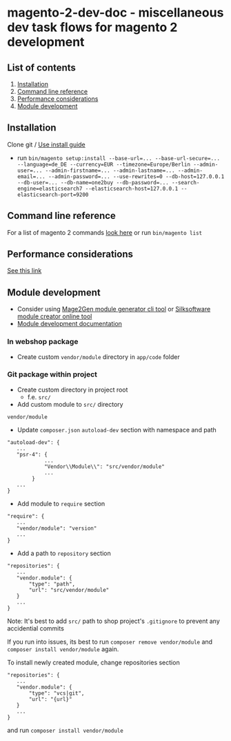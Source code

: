 # magento-2-dev-doc - miscellaneous dev task flows for magento 2 development

## List of contents
1. [Installation](#installation)
2. [Command line reference](#command-line-reference)
3. [Performance considerations](#performance-considerations)
4. [Module development](#module-development)

## Installation
Clone git / [Use install guide](https://devdocs.magento.com/guides/v2.4/install-gde/composer.html)
* run `bin/magento setup:install --base-url=... --base-url-secure=... --language=de_DE --currency=EUR --timezone=Europe/Berlin --admin-user=... --admin-firstname=... --admin-lastname=... --admin-email=... --admin-password=... --use-rewrites=0 --db-host=127.0.0.1 --db-user=... --db-name=one2buy --db-password=... --search-engine=elasticsearch7 --elasticsearch-host=127.0.0.1 --elasticsearch-port=9200`

## Command line reference
For a list of magento 2 commands [look here](https://devdocs.magento.com/guides/v2.4/config-guide/cli/config-cli-subcommands.html) or run `bin/magento list`

## Performance considerations
[See this link](https://www.atwix.com/magento-2/ways-to-make-theme-faster/)

## Module development
* Consider using [Mage2Gen module generator cli tool](https://pypi.org/project/Mage2Gen/) or [Silksoftware module creator online tool](https://modulecreator.silksoftware.com/magento-module-creator/magento2-module-creator.php)
* [Module development documentation](https://devdocs.magento.com/videos/fundamentals/create-a-new-module/)
### In webshop package
* Create custom `vendor/module` directory in `app/code` folder
### Git package within project
* Create custom directory in project root
  * f.e. `src/`
* Add custom module to `src/` directory
```
vendor/module
```
* Update `composer.json` `autoload-dev` section with namespace and path
```
"autoload-dev": {
   ...
   "psr-4": {
            ...
            "Vendor\\Module\\": "src/vendor/module"
            ...
        }
   ...
}
```
* Add module to `require` section
```
"require": {
   ...
   "vendor/module": "version"
   ...
}
```
* Add a path to `repository` section
```
"repositories": {
   ...
   "vendor.module": {
       "type": "path",
       "url": "src/vendor/module"
   }
   ...
}
```
Note: It's best to add `src/` path to shop project's `.gitignore` to prevent any accidential commits  
  
If you run into issues, its best to run `composer remove vendor/module` and `composer install vendor/module` again.

To install newly created module, change repositories section
```
"repositories": {
   ...
   "vendor.module": {
       "type": "vcs|git",
       "url": "{url}"
   }
   ...
}
```
and run `composer install vendor/module`
